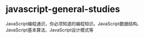 # javascript-general-studies
JavaScript编程通识，你必须知道的编程知识。JavaScript数据结构、JavaScript基本算法、JavaScript设计模式等 

